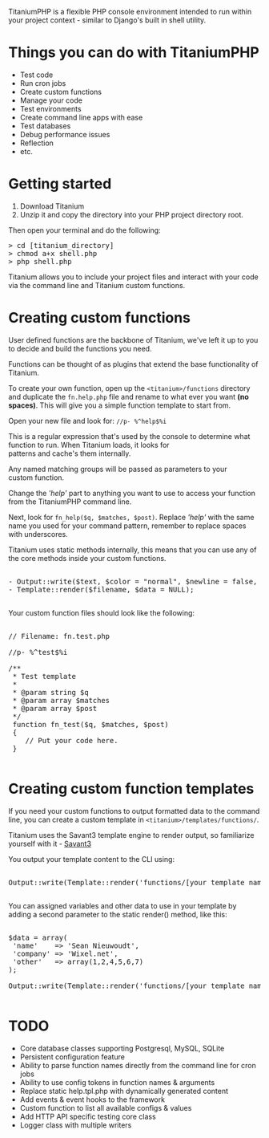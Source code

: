 TitaniumPHP is a flexible PHP console environment intended to run within your project context - similar to Django's built in shell utility.

#  Things you can do with TitaniumPHP

- Test code
- Run cron jobs
- Create custom functions
- Manage your code 
- Test environments
- Create command line apps with ease
- Test databases
- Debug performance issues
- Reflection
- etc.

# Getting started

1. Download Titanium
2. Unzip it and copy the directory into your PHP project directory root.

Then open your terminal and do the following: 

<pre>
> cd [titanium_directory]
> chmod a+x shell.php
> php shell.php
</pre>

Titanium allows you to include your project files and interact with your code via the command line 
and Titanium custom functions.

#  Creating custom functions

User defined functions are the backbone of Titanium, we've left it up 
to you to decide and build the functions you need.

Functions can be thought of as plugins that extend the base functionality
of Titanium.

To create your own function, open up the `<titanium>/functions` directory and 
duplicate the `fn.help.php` file and rename to what ever you want __(no spaces)__.
This will give you a simple function template to start from.

Open your new file and look for: `//p- %^help$%i`

This is a regular expression that's used by the console to determine
what function to run. When Titanium loads, it looks for  
patterns and cache's them internally. 

Any named matching groups will be passed as parameters to your  
custom function.

Change the _'help'_ part to anything you want to use to access 
your function from the TitaniumPHP command line.

Next, look for `fn_help($q, $matches, $post)`. Replace _'help'_ with the same 
name you used for your command pattern, remember to replace spaces with 
underscores. 

Titanium uses static methods internally, this means that you can use 
any of the core methods inside your custom functions. 

<pre>
	
- Output::write($text, $color = "normal", $newline = false, $newlinecount = 1);
- Template::render($filename, $data = NULL);

</pre>

Your custom function files should look like the following:

<pre>
	
// Filename: fn.test.php	

//p- %^test$%i

/**
 * Test template
 *
 * @param string $q
 * @param array $matches
 * @param array $post
 */
 function fn_test($q, $matches, $post) 
 {
	// Put your code here. 
 }

</pre>

#  Creating custom function templates

If you need your custom functions to output formatted data to the command line, you can create 
a custom template in `<titanium>/templates/functions/`.

Titanium uses the Savant3 template engine to render output, so familiarize 
yourself with it - [Savant3](http://phpsavant.com/ "Savant3")

You output your template content to the CLI using:

<pre>

Output::write(Template::render('functions/[your template name].tpl.php'), false, true);

</pre>

You can assigned variables and other data to use in your template by adding a 
second parameter to the static render() method, like this:

<pre>

$data = array(
 'name'    => 'Sean Nieuwoudt',
 'company' => 'Wixel.net',
 'other'   => array(1,2,4,5,6,7)
);

Output::write(Template::render('functions/[your template name].tpl.php', $data), false, true);

</pre>

#  TODO

* Core database classes supporting Postgresql, MySQL, SQLite
* Persistent configuration feature
* Ability to parse function names directly from the command line for cron jobs
* Ability to use config tokens in function names & arguments
* Replace static help.tpl.php with dynamically generated content
* Add events & event hooks to the framework
* Custom function to list all available configs & values
* Add HTTP API specific testing core class
* Logger class with multiple writers